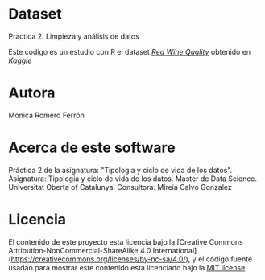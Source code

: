 # Dataset
Practica 2: Limpieza y análisis de datos 

Este codigo es un estudio con R el dataset [*Red Wine Quality*](https://www.kaggle.com/uciml/red-wine-quality-cortez-et-al-2009) obtenido en *Kaggle*

# Autora
Mónica Romero Ferrón

# Acerca de este software
Práctica 2 de la asignatura: "Tipologia y ciclo de vida de los datos".
Asignatura: Tipologia y ciclo de vida de los datos.
Master de Data Science.
Universitat Oberta of Catalunya.
Consultora: Mireia Calvo Gonzalez

# Licencia
El contenido de este proyecto esta licencia bajo la [Creative Commons Attribution-NonCommercial-ShareAlike 4.0 International] (https://creativecommons.org/licenses/by-nc-sa/4.0/), y el código fuente usadao para mostrar este contenido esta licenciado bajo la [MIT license](https://opensource.org/licenses/mit-license.php).
